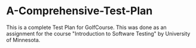 # A-Comprehensive-Test-Plan
This is a complete Test Plan for GolfCourse. This was done as an assignment for the course "Introduction to Software Testing" by University of Minnesota.

